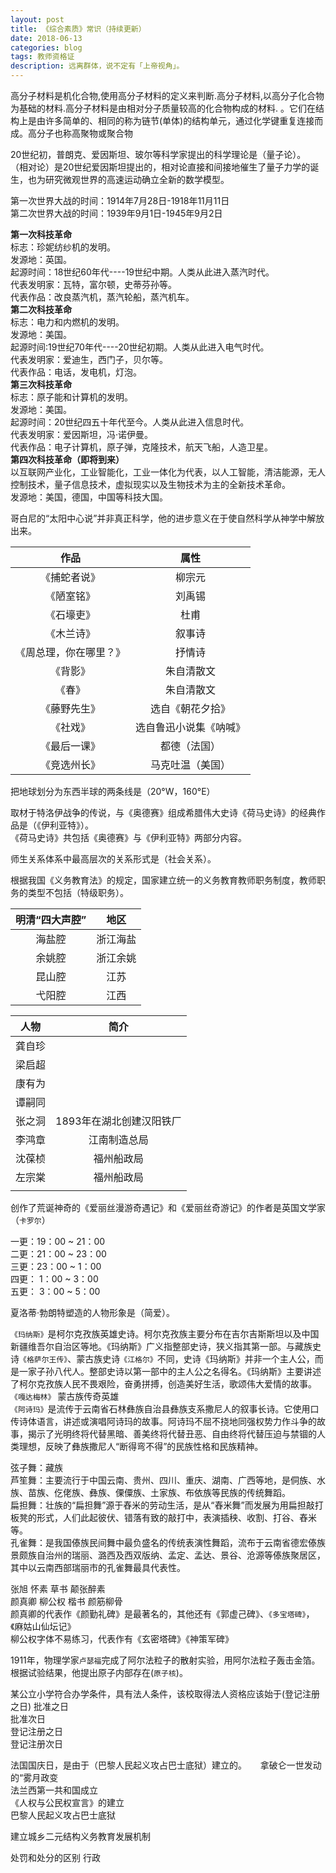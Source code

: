```yaml
---
layout: post
title: 《综合素质》常识（持续更新）
date: 2018-06-13
categories: blog
tags: 教师资格证
description: 远离群体，说不定有「上帝视角」。
---
```


高分子材料是机化合物,使用高分子材料的定义来判断.高分子材料,以高分子化合物为基础的材料.高分子材料是由相对分子质量较高的化合物构成的材料.
。它们在结构上是由许多简单的、相同的称为链节(单体)的结构单元，通过化学键重复连接而成。高分子也称高聚物或聚合物

20世纪初，普朗克、爱因斯坦、玻尔等科学家提出的科学理论是（量子论）。<br>
（相对论）是20世纪爱因斯坦提出的，相对论直接和间接地催生了量子力学的诞生，也为研究微观世界的高速运动确立全新的数学模型。

第一次世界大战的时间：1914年7月28日-1918年11月11日<br>
第二次世界大战的时间：1939年9月1日-1945年9月2日

**第一次科技革命**<br>
标志：珍妮纺纱机的发明。<br>
发源地：英国。<br>
起源时间：18世纪60年代----19世纪中期。人类从此进入蒸汽时代。<br>
代表发明家：瓦特，富尔顿，史蒂芬孙等。<br>
代表作品：改良蒸汽机，蒸汽轮船，蒸汽机车。<br>
**第二次科技革命**<br>
标志：电力和内燃机的发明。<br>
发源地：美国。<br>
起源时间:19世纪70年代----20世纪初期。人类从此进入电气时代。<br>
代表发明家：爱迪生，西门子，贝尔等。<br>
代表作品：电话，发电机，灯泡。<br>
**第三次科技革命**<br>
标志：原子能和计算机的发明。<br>
发源地：美国。<br>
起源时间：20世纪四五十年代至今。人类从此进入信息时代。<br>
代表发明家：爱因斯坦，冯·诺伊曼。<br>
代表作品：电子计算机，原子弹，克隆技术，航天飞船，人造卫星。<br>
**第四次科技革命（即将到来）**<br>
以互联网产业化，工业智能化，工业一体化为代表，以人工智能，清洁能源，无人控制技术，量子信息技术，虚拟现实以及生物技术为主的全新技术革命。<br>
发源地：美国，德国，中国等科技大国。<br>

哥白尼的“太阳中心说”并非真正科学，他的进步意义在于使自然科学从神学中解放出来。<br>

| 作品     |   属性    |
|:--------:|:--------:|
|《捕蛇者说》|柳宗元|
|《陋室铭》|刘禹锡|
|《石壕吏》|杜甫|
|《木兰诗》|叙事诗|
|《周总理，你在哪里？》|抒情诗|
|《背影》|朱自清散文|
|《春》|朱自清散文|
|《藤野先生》|选自《朝花夕拾》|
|《社戏》|选自鲁迅小说集《呐喊》|
|《最后一课》|都德（法国）|
|《竞选州长》|马克吐温（美国）|

把地球划分为东西半球的两条线是（20°W，160°E）

取材于特洛伊战争的传说，与《奥德赛》组成希腊伟大史诗《荷马史诗》的经典作品是（《伊利亚特》）。<br>
《荷马史诗》共包括《奥德赛》与《伊利亚特》两部分内容。<br>

师生关系体系中最高层次的关系形式是（社会关系）。

根据我国《义务教育法》的规定，国家建立统一的义务教育教师职务制度，教师职务的类型不包括（特级职务）。

|明清“四大声腔”|地区|
|:------:|:------:|
|海盐腔|浙江海盐|
|余姚腔|浙江余姚|
|昆山腔|江苏|
|弋阳腔|江西|


|人物|简介|
|:------:|:------:|
|龚自珍||
|梁启超||
|康有为||
|谭嗣同||
|张之洞|1893年在湖北创建汉阳铁厂|
|李鸿章|江南制造总局|
|沈葆桢|福州船政局|
|左宗棠|福州船政局|
|||


创作了荒诞神奇的《爱丽丝漫游奇遇记》和《爱丽丝奇游记》的作者是英国文学家（`卡罗尔`）

一更：19：00 ~ 21：00<br>
二更：21：00 ~ 23：00<br>
三更：23：00 ~  1：00<br>
四更： 1：00 ~  3：00<br>
五更： 3：00 ~  5：00<br>

夏洛蒂·勃朗特塑造的人物形象是（简爱）。

`《玛纳斯》`是柯尔克孜族英雄史诗。柯尔克孜族主要分布在吉尔吉斯斯坦以及中国新疆维吾尔自治区等地。《玛纳斯》广义指整部史诗，狭义指其第一部。与藏族史诗`《格萨尔王传》`、蒙古族史诗`《江格尔》`不同，史诗《玛纳斯》并非一个主人公，而是一家子孙八代人。整部史诗以第一部中的主人公之名得名。《玛纳斯》主要讲述了柯尔克孜族人民不畏艰险，奋勇拼搏，创造美好生活，歌颂伟大爱情的故事。  
`《嘎达梅林》` 蒙古族传奇英雄  
`《阿诗玛》`是流传于云南省石林彝族自治县彝族支系撒尼人的叙事长诗。它使用口传诗体语言，讲述或演唱阿诗玛的故事。阿诗玛不屈不挠地同强权势力作斗争的故事，揭示了光明终将代替黑暗、善美终将代替丑恶、自由终将代替压迫与禁锢的人类理想，反映了彝族撒尼人“断得弯不得”的民族性格和民族精神。  

弦子舞：藏族<br>
芦笙舞：主要流行于中国云南、贵州、四川、重庆、湖南、广西等地，是侗族、水族、苗族、仡佬族、彝族、傈僳族、土家族、布依族等民族的传统舞蹈。<br>
扁担舞：壮族的“扁担舞”源于舂米的劳动生活，是从“舂米舞”而发展为用扁担敲打板凳的形式，人们此起彼伏、错落有致的敲打中，表演插秧、收割、打谷、舂米等。<br>
孔雀舞：是我国傣族民间舞中最负盛名的传统表演性舞蹈，流布于云南省德宏傣族景颇族自治州的瑞丽、潞西及西双版纳、孟定、孟达、景谷、沧源等傣族聚居区，其中以云南西部瑞丽市的孔雀舞最具代表性。<br>

张旭    怀素      草书     颠张醉素  
颜真卿  柳公权    楷书     颜筋柳骨  
颜真卿的代表作《颜勤礼碑》是最著名的，其他还有《郭虚己碑》、`《多宝塔碑》`，《麻姑山仙坛记》  
柳公权字体不易练习，代表作有《玄密塔碑》《神策军碑》  

1911年，物理学家`卢瑟福`完成了阿尔法粒子的散射实验，用阿尔法粒子轰击金箔。根据试验结果，他提出原子内部存在(`原子核`)。

某公立小学符合办学条件，具有法人条件，该校取得法人资格应该始于(登记注册之日)
批准之日<br>
批准次日<br>
登记注册之日<br>
登记注册次日<br>

法国国庆日，是由于（巴黎人民起义攻占巴士底狱）建立的。 　
拿破仑一世发动的“雾月政变  <br>
法兰西第一共和国成立  <br>
《人权与公民权宣言》的建立  <br>
巴黎人民起义攻占巴士底狱<br>

建立城乡二元结构义务教育发展机制  

处罚和处分的区别  行政
